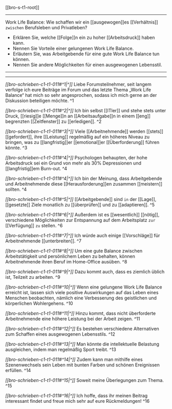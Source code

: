 [[bro-s-t1-root]]

---

Work Life Balance: Wie schaffen wir ein [[ausgewogen]]es [[Verhältnis]] `zwischen` Berufsleben und Privatleben?

- Erklären Sie, welche [[Folge]]n ein zu hoher [[Arbeitsdruck]] haben kann.
- Nennen Sie Vorteile einer gelungenen Work Life Balance.
- Erläutern Sie, was Arbeitgebende für eine gute Work Life Balance tun können.
- Nennen Sie andere Möglichkeiten für einen ausgewogenen Lebensstil.

---

---

_[[bro-schrieben-c1-t1-011#^1|^]]_ Liebe Forumsteilnehmer, seit langem verfolge ich eure Beiträge im Forum und das letzte Thema „Work Life Balance“ hat mich so sehr angesprochen, sodass ich mich gerne an der Diskussion beteiligen möchte. ^1

_[[bro-schrieben-c1-t1-011#^2|^]]_ Ich bin selbst [[ITler]] und stehe stets unter Druck, [[riesig]]e [[Menge]]n an [[Arbeitsaufgabe]]n in einem [[eng]] begrenzten [[Zeitfenster]] zu [[erledigen]]. ^2

_[[bro-schrieben-c1-t1-011#^3|^]]_ Viele [[Arbeitnehmende]] werden [[stets]] [[gefordert]], ihre [[Leistung]] regelmäßig auf ein höheres Niveau zu bringen, was zu [[langfristig]]er [[emotional]]er [[Überforderung]] führen könnte. ^3

_[[bro-schrieben-c1-t1-011#^4|^]]_ Psychologen behaupten, der hohe Arbeitsdruck sei ein Grund von mehr als 30% Depressionen und [[langfristig]]em Burn-out. ^4

_[[bro-schrieben-c1-t1-011#^4|^]]_ Ich bin der Meinung, dass Arbeitgebende und Arbeitnehmende diese [[Herausforderung]]en zusammen [[meistern]] sollten. ^4

_[[bro-schrieben-c1-t1-011#^5|^]]_ [[Arbeitgebende]] sind `in` der [[Lage]], [[gesetzte]] Ziele monatlich zu [[überprüfen]] und zu [[adaptieren]]. ^5

_[[bro-schrieben-c1-t1-011#^6|^]]_ Außerdem ist es [[wesentlich]] [[nötig]], verschiedene Möglichkeiten zur Entspannung auf dem Arbeitsplatz `zur` [[Verfügung]] `zu` stellen. ^6

_[[bro-schrieben-c1-t1-011#^7|^]]_ Ich würde auch einige [[Vorschläge]] für Arbeitnehmende [[unterbreiten]]. ^7

_[[bro-schrieben-c1-t1-011#^8|^]]_ Um eine gute Balance zwischen Arbeitstätigkeit und persönlichem Leben zu behalten, können Arbeitnehmende ihren Beruf im Home-Office ausüben. ^8

_[[bro-schrieben-c1-t1-011#^9|^]]_ Dazu kommt auch, dass es ziemlich üblich ist, Teilzeit zu arbeiten. ^9

_[[bro-schrieben-c1-t1-011#^10|^]]_ Wenn eine gelungene Work Life Balance erreicht ist, lassen sich viele positive Auswirkungen auf das Leben eines Menschen beobachten, nämlich eine Verbesserung des geistlichen und körperlichen Wohlergehens. ^10

_[[bro-schrieben-c1-t1-011#^11|^]]_ Hinzu kommt, dass nicht überforderte Arbeitnehmende eine höhere Leistung bei der Arbeit zeigen. ^11

_[[bro-schrieben-c1-t1-011#^12|^]]_ Es bestehen verschiedene Alternativen zum Schaffen eines ausgewogenen Lebensstils. ^12

_[[bro-schrieben-c1-t1-011#^13|^]]_ Man könnte die intellektuelle Belastung ausgleichen, indem man regelmäßig Sport treibt. ^13

_[[bro-schrieben-c1-t1-011#^14|^]]_ Zudem kann man mithilfe eines Szenenwechsels sein Leben mit bunten Farben und schönen Ereignissen erfüllen. ^14

_[[bro-schrieben-c1-t1-011#^15|^]]_ Soweit meine Überlegungen zum Thema. ^15

_[[bro-schrieben-c1-t1-011#^16|^]]_ Ich hoffe, dass ihr meinen Beitrag interessant findet und freue mich sehr auf eure Rückmeldungen! ^16
